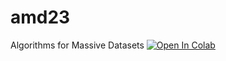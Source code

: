 # amd23
Algorithms for Massive Datasets
[![Open In Colab](https://colab.research.google.com/assets/colab-badge.svg)](https://colab.research.google.com/drive/1k8hNN_YSeqb7QjOTEmt5X_LYLNIusxf-#scrollTo=TwYPeB57BnGQ)
